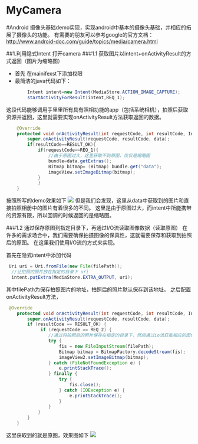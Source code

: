 # MyCamera
#Android 摄像头基础demo实现，实现android中基本的摄像头基础，并相应的拓展了摄像头的功能。
有需要的朋友可以参考google的官方文档：http://www.android-doc.com/guide/topics/media/camera.html

##1.利用隐式Intent 打开camera
###1.1 获取图片以intent+onActivityResult的方式返回（图片为缩略图） 
* 首先 在mainifexst下添加权限
                <uses-permission android:name="android.permission.CAMERA" />
* 最简洁的java代码如下：
```Java
        Intent intent=new Intent(MediaStore.ACTION_IMAGE_CAPTURE);
        startActivityForResult(intent,REQ_1);
```
  这段代码能够调用手里里所有具有照相功能的app（包括系统相机），拍照后获取资源并返回，这里就需要实现onActivityResult方法获取返回的数据。
```java
    @Override
    protected void onActivityResult(int requestCode, int resultCode, Intent data) {
        super.onActivityResult(requestCode, resultCode, data);
        if(resultCode==RESULT_OK){
            if(requestCode==REQ_1){
                //由于原图过大，这里获取不到原图，仅仅是缩略图
                bundle=data.getExtras();
                Bitmap bitmap= (Bitmap) bundle.get("data");
                imageView.setImageBitmap(bitmap);
            }
            }
    }
```
按照所写的demo效果如下
![](https://github.com/jixiang52002/MyCamera/blob/master/app/image/QQ%E5%9B%BE%E7%89%8720160819170402.jpg)
但是我们会发现，这里从data中获取到的图片和直接拍照相册中的图片有着很多的不同。
这里是由于原图过大，而intent中所能携带的资源有限，所以回调的时候返回的是缩略图。

###1.2 通过保存原图到指定目录下，再通过I/O流读取图像数据（读取原图）
在许多的需求场合中，我们需要确保拍摄图像的保真性，这就需要保存和获取到拍照后的原图。
在这里我们使用I/O流的方式来实现。

首先在隐式intent中添加代码<br>
  ```java
   Uri uri = Uri.fromFile(new File(filePath));
    //让拍照的照片放在指定的目录下 uri
    intent.putExtra(MediaStore.EXTRA_OUTPUT, uri);
  ```
     
其中filePath为保存拍照图片的地址，拍照后的照片默认保存到该地址。
之后配置onActivityResult方法，
```java
 @Override
    protected void onActivityResult(int requestCode, int resultCode, Intent data) {
        super.onActivityResult(requestCode, resultCode, data);
        if (resultCode == RESULT_OK) {
             if (requestCode == REQ_2) {
                //通过将拍照后的照片保存在指定的目录下，然后通过io流获取相应的图像数据
                try {
                    fis = new FileInputStream(filePath);
                    Bitmap bitmap = BitmapFactory.decodeStream(fis);
                    imageView2.setImageBitmap(bitmap);
                } catch (FileNotFoundException e) {
                    e.printStackTrace();
                } finally {
                    try {
                        fis.close();
                    } catch (IOException e) {
                        e.printStackTrace();
                    }
                }
            }
        }
    }
```

这里获取到的就是原图，效果图如下
![](https://github.com/jixiang52002/MyCamera/blob/master/app/image/QQ%E5%9B%BE%E7%89%8720160819170414.jpg)








